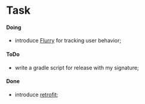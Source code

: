 # Task

#### Doing
* introduce [Flurry](http://www.flurry.com/solutions/analytics) for tracking user behavior;  

#### ToDo
* write a gradle script for release with my signature;

#### Done
* introduce [retrofit](https://github.com/square/retrofit);

